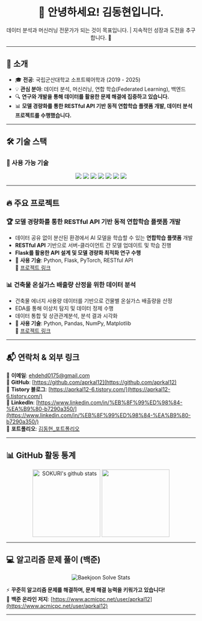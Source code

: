 <h1 align="center">👋 안녕하세요! 김동현입니다.</h1>
<p align="center">
  데이터 분석과 머신러닝 전문가가 되는 것이 목표입니다. | 지속적인 성장과 도전을 추구합니다. 🚀
</p>

---

## 📝 소개  
- 🎓 **전공**: 국립군산대학교 소프트웨어학과 (2019 - 2025)  
- 💡 **관심 분야**: 데이터 분석, 머신러닝, 연합 학습(Federated Learning), 백엔드  
- 🔍 **연구와 개발을 통해 데이터를 활용한 문제 해결에 집중하고 있습니다.**  
- 📊 **모델 경량화를 통한 RESTful API 기반 동적 연합학습 플랫폼 개발, 데이터 분석 프로젝트를 수행했습니다.**  

---

## 🛠 기술 스택  
### 📌 사용 가능 기술  
<p align="center">
  <img src="https://img.shields.io/badge/Python-3776AB?style=for-the-badge&logo=python&logoColor=white">
  <img src="https://img.shields.io/badge/Java-007396?style=for-the-badge&logo=java&logoColor=white">
  <img src="https://img.shields.io/badge/SQL-4479A1?style=for-the-badge&logo=mysql&logoColor=white">
  <img src="https://img.shields.io/badge/Pandas-150458?style=for-the-badge&logo=pandas&logoColor=white">
  <img src="https://img.shields.io/badge/NumPy-013243?style=for-the-badge&logo=numpy&logoColor=white">
  <img src="https://img.shields.io/badge/Flask-000000?style=for-the-badge&logo=flask&logoColor=white">
  <img src="https://img.shields.io/badge/PyTorch-EE4C2C?style=for-the-badge&logo=pytorch&logoColor=white">
</p>

---

## 🔥 주요 프로젝트  

### 🏆 **모델 경량화를 통한 RESTful API 기반 동적 연합학습 플랫폼 개발**  
- 데이터 공유 없이 분산된 환경에서 AI 모델을 학습할 수 있는 **연합학습 플랫폼** 개발  
- **RESTful API** 기반으로 서버-클라이언트 간 모델 업데이트 및 학습 진행  
- **Flask를 활용한 API 설계 및 모델 경량화 최적화 연구 수행**  
- 📌 **사용 기술**: Python, Flask, PyTorch, RESTful API  
🔗 [프로젝트 링크](https://github.com/aprkal12/fedlearn)

### 📊 **건축물 온실가스 배출량 산정을 위한 데이터 분석**  
- 건축물 에너지 사용량 데이터를 기반으로 건물별 온실가스 배출량을 산정  
- EDA를 통해 이상치 탐지 및 데이터 정제 수행  
- 데이터 통합 및 상관관계분석, 분석 결과 시각화
- 📌 **사용 기술**: Python, Pandas, NumPy, Matplotlib  
🔗 [프로젝트 링크](https://github.com/aprkal12/DataPJ)

---

## 📬 연락처 & 외부 링크  
📧 **이메일**: [ehdehd0175@gmail.com](mailto:ehdehd0175@gmail.com)  
🔗 **GitHub**: [https://github.com/aprkal12](https://github.com/aprkal12)  
📘 **Tistory 블로그**: [https://aprkal12-6.tistory.com/](https://aprkal12-6.tistory.com/)  
🔗 **LinkedIn**: [https://www.linkedin.com/in/%EB%8F%99%ED%98%84-%EA%B9%80-b7290a350/](https://www.linkedin.com/in/%EB%8F%99%ED%98%84-%EA%B9%80-b7290a350/)  
📘 **포트폴리오**: [김동현_포트폴리오](https://crystal-stew-d21.notion.site/1ae3e331408480eba7f4c3c714787d55?pvs=74)

---

## 📊 GitHub 활동 통계  
<p align="center">
  <a href="https://github.com/aprkal12"><img align="center" style="height:180px" src="https://github-readme-stats.vercel.app/api?username=aprkal12&show_icons=true&include_all_commits=true&theme=nord&hide_border=true" alt="SOKURI's github stats" /></a>
  <a href="https://github.com/aprkal12"><img align="center" style="height:180px" src="https://github-readme-stats.vercel.app/api/top-langs/?username=aprkal12&layout=compact&theme=nord&hide_border=true" /></a> 
</p>

---

## 💻 알고리즘 문제 풀이 (백준)  
<p align="center">
  <img src="http://mazassumnida.wtf/api/v2/generate_badge?boj=aprkal12" alt="Baekjoon Solve Stats">
</p>

⚡ **꾸준히 알고리즘 문제를 해결하며, 문제 해결 능력을 키워가고 있습니다!**  
📌 **백준 온라인 저지**: [https://www.acmicpc.net/user/aprkal12](https://www.acmicpc.net/user/aprkal12)  

---
